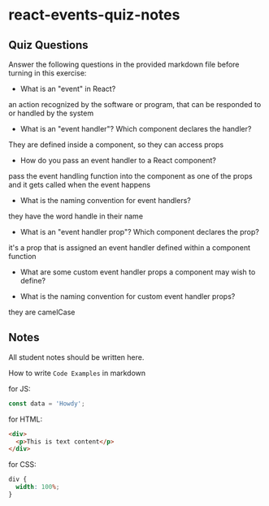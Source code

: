 # react-events-quiz-notes

## Quiz Questions

Answer the following questions in the provided markdown file before turning in this exercise:

- What is an "event" in React?

an action recognized by the software or program, that can be responded to or handled by the system

- What is an "event handler"? Which component declares the handler?

They are defined inside a component, so they can access props

- How do you pass an event handler to a React component?

pass the event handling function into the component as one of the props and it gets called when the event happens

- What is the naming convention for event handlers?

they have the word handle in their name

- What is an "event handler prop"? Which component declares the prop?

it's a prop that is assigned an event handler defined within a component function

- What are some custom event handler props a component may wish to define?

- What is the naming convention for custom event handler props?

they are camelCase

## Notes

All student notes should be written here.

How to write `Code Examples` in markdown

for JS:

```javascript
const data = 'Howdy';
```

for HTML:

```html
<div>
  <p>This is text content</p>
</div>
```

for CSS:

```css
div {
  width: 100%;
}
```
